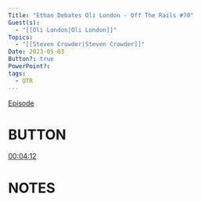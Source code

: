 ```yaml
---
Title: "Ethan Debates Oli London - Off The Rails #70"
Guest(s):
  - "[[Oli London|Oli London]]"
Topics:
  - "[[Steven Crowder|Steven Crowder]]"
Date: 2023-05-03
Button?: true
PowerPoint?: 
tags:
  - OTR
---
```

[Episode](https://youtu.be/nH972Ccee0E)
# BUTTON
[00:04:12](https://www.youtube.com/watch?v=nH972Ccee0E&t=252s)

# NOTES


